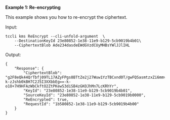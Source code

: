 **Example 1: Re-encrypting**

This example shows you how to re-encrypt the ciphertext.

Input: 

```
tccli kms ReEncrypt --cli-unfold-argument  \
    --DestinationKeyId 23e80852-1e38-11e9-b129-5cb9019b4b01\
    --CiphertextBlob Ade234dasdeEWdGVzdCUyMHBsYWlJJlIHL
```

Output: 
```
{
    "Response": {
        "CiphertextBlob": "g2F8eQk44QrTbfj09TL17AZyFPgs8BTtZe2j27Wuw1YzTBCxnd0T/gwFQSasmtzxZi6mmvD7DCjCE+LxJmdhXQ==-k-zJshb0kBH7C2J5I3XXbbEg==-k-o1O+7H9HFAzWbCkftO2ZtPKewS3diSB4zGKOJhMn7LcKRhYr",
        "KeyId": "23e80852-1e38-11e9-b129-5cb9019b4b01",
        "SourceKeyId": "23e80852-1e38-11e9-b129-5cb9019b0000",
        "ReEncrypted": true,
        "RequestId": "1b580852-1e38-11e9-b129-5cb9019b4b00"
    }
}
```

